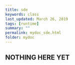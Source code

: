 ```yaml
---
title: sde
keywords: class
last_updated: March 26, 2019
tags: [runtime]
summary: ""
permalink: mydoc_sde.html
folder: mydoc
---
```


## NOTHING HERE YET

